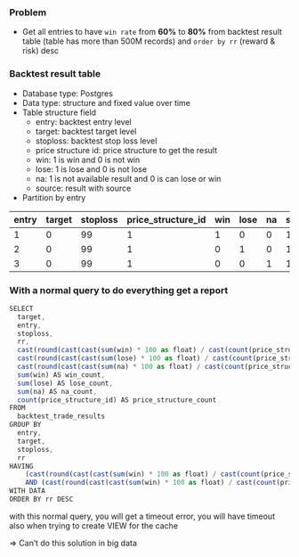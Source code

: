 
### Problem

- Get all entries to have `win rate` from **60%** to **80%** from backtest result table (table has more than 500M records) and `order by rr` (reward & risk) desc

### Backtest result table

- Database type: Postgres
- Data type: structure and fixed value over time
- Table structure field
    - entry: backtest entry level
    - target: backtest target level
    - stoploss: backtest stop loss level
    - price structure id: price structure to get the result
    - win: 1 is win and 0 is not win
    - lose: 1 is lose and 0 is not lose
    - na: 1 is not available result and 0 is can lose or win
    - source: result with source
- Partition by entry

| entry | target | stoploss | price_structure_id | win | lose | na | source |
| --- | --- | --- | --- | --- | --- | --- | --- |
| 1 | 0 | 99 | 1 | 1 | 0 | 0 | 1 |
| 2 | 0 | 99 | 1 | 0 | 1 | 0 | 1 |
| 3 | 0 | 99 | 1 | 0 | 0 | 1 | 1 |

### With a normal query to do everything get a report

```jsx
SELECT
  target,
  entry,
  stoploss,
  rr,
  cast(round(cast(cast(sum(win) * 100 as float) / cast(count(price_structure_id) as float) as numeric), 2) as float) AS win_percent,
  cast(round(cast(cast(sum(lose) * 100 as float) / cast(count(price_structure_id) as float) as numeric), 2) as float) AS lose_percent,
  cast(round(cast(cast(sum(na) * 100 as float) / cast(count(price_structure_id) as float) as numeric), 2) as float) AS na_percent,
  sum(win) AS win_count,
  sum(lose) AS lose_count,
  sum(na) AS na_count,
  count(price_structure_id) AS price_structure_count
FROM
  backtest_trade_results
GROUP BY
  entry,
  target,
  stoploss,
  rr
HAVING 
	(cast(round(cast(cast(sum(win) * 100 as float) / cast(count(price_structure_id) as float) as numeric), 2) as float)) >= 60 
	AND (cast(round(cast(cast(sum(win) * 100 as float) / cast(count(price_structure_id) as float) as numeric), 2) as float)) <= 80
WITH DATA
ORDER BY rr DESC
```

with this normal query, you will get a timeout error, you will have timeout also when trying to create VIEW for the cache

⇒ Can’t do this solution in big data